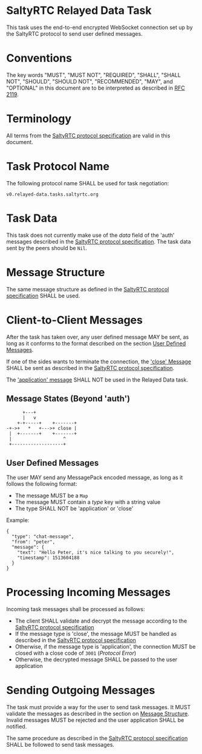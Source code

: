 # SaltyRTC Relayed Data Task

This task uses the end-to-end encrypted WebSocket connection set up by
the SaltyRTC protocol to send user defined messages.

# Conventions

The key words "MUST", "MUST NOT", "REQUIRED", "SHALL", "SHALL NOT",
"SHOULD", "SHOULD NOT", "RECOMMENDED", "MAY", and "OPTIONAL" in this
document are to be interpreted as described in
[RFC 2119](https://tools.ietf.org/html/rfc2119).

# Terminology

All terms from the [SaltyRTC protocol
specification](./Protocol.md#terminology) are valid in this document.

# Task Protocol Name

The following protocol name SHALL be used for task negotiation:

`v0.relayed-data.tasks.saltyrtc.org`

# Task Data

This task does not currently make use of the *data* field of the 'auth'
messages described in the [SaltyRTC protocol
specification](./Protocol.md#auth-message). The task data sent by the
peers should be `Nil`.

# Message Structure

The same message structure as defined in the [SaltyRTC protocol
specification](./Protocol.md#message-structure) SHALL be used.

# Client-to-Client Messages

After the task has taken over, any user defined message MAY be sent, as
long as it conforms to the format described on the section [User Defined
Messages](#user-defined-messages).

If one of the sides wants to terminate the connection, the ['close'
Message](#close-message) SHALL be sent as described in the [SaltyRTC
protocol specification](./Protocol.md#close-message).

The ['application' message](./Protocol.md#application-message) SHALL NOT
be used in the Relayed Data task.

## Message States (Beyond 'auth')

```
      +---+
      |   v
    +-+-----+    +-------+
-+->+   *   +--->+ close |
 |  +-------+    +-------+
 |                   ^
 +-------------------+
```

## User Defined Messages

The user MAY send any MessagePack encoded message, as long as it follows
the following format:

* The message MUST be a `Map`
* The message MUST contain a *type* key with a string value
* The type SHALL NOT be 'application' or 'close'

Example:

```
{
  "type": "chat-message",
  "from": "peter",
  "message": {
    "text": "Hello Peter, it's nice talking to you securely!",
    "timestamp": 1513604188
  }
}
```

# Processing Incoming Messages

Incoming task messages shall be processed as follows:

* The client SHALL validate and decrypt the message according to the
  [SaltyRTC protocol specification](./Protocol.md#receiving-a-signalling-message)
* If the message type is 'close', the message MUST be handled as
  described in the
  [SaltyRTC protocol specification](./Protocol.md#close-message)
* Otherwise, if the message type is 'application', the connection MUST
  be closed with a close code of `3001` (*Protocol Error*)
* Otherwise, the decrypted message SHALL be passed to the user
  application

# Sending Outgoing Messages

The task must provide a way for the user to send task messages. It MUST
validate the messages as described in the section on [Message
Structure](#user-defined-messages). Invalid messages MUST be rejected
and the user application SHALL be notified.

The same procedure as described in the [SaltyRTC protocol
specification](./Protocol.md#sending-a-signalling-message) SHALL be
followed to send task messages.
